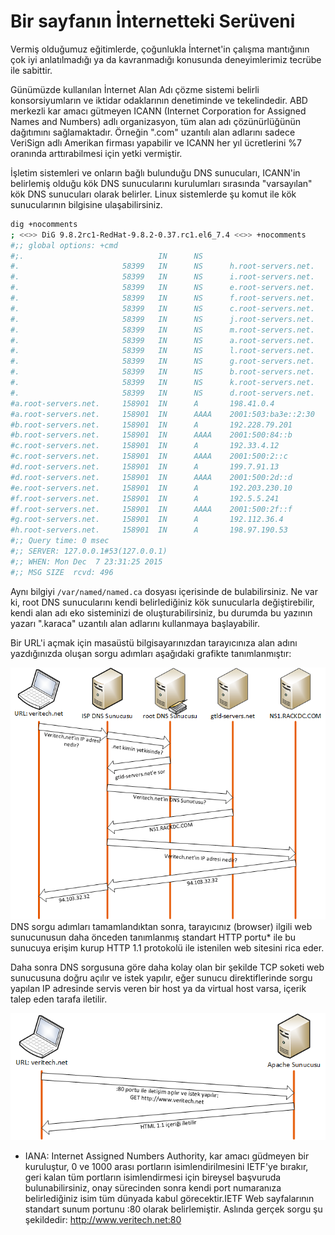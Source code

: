 # Bir sayfanın İnternetteki Serüveni

Vermiş olduğumuz eğitimlerde, çoğunlukla İnternet'in çalışma mantığının çok iyi anlatılmadığı ya da kavranmadığı konusunda deneyimlerimiz tecrübe ile sabittir.

Günümüzde kullanılan İnternet Alan Adı çözme sistemi belirli konsorsiyumların ve iktidar odaklarının denetiminde ve tekelindedir. ABD merkezli kar amacı gütmeyen ICANN (Internet Corporation for Assigned Names and Numbers) adlı organizasyon, tüm alan adı çözünürlüğünün dağıtımını sağlamaktadır. Örneğin ".com" uzantılı alan adlarını sadece VeriSign adlı Amerikan firması yapabilir ve ICANN her yıl ücretlerini %7 oranında arttırabilmesi için yetki vermiştir.

İşletim sistemleri ve onların bağlı bulunduğu DNS sunucuları, ICANN'in belirlemiş olduğu kök DNS sunucularını kurulumları sırasında "varsayılan" kök DNS sunucuları olarak belirler. Linux sistemlerde şu komut ile kök sunucularının bilgisine ulaşabilirsiniz.

```bash
dig +nocomments
; <<>> DiG 9.8.2rc1-RedHat-9.8.2-0.37.rc1.el6_7.4 <<>> +nocomments
#;; global options: +cmd
#;.                              IN      NS
#.                       58399   IN      NS      h.root-servers.net.
#.                       58399   IN      NS      i.root-servers.net.
#.                       58399   IN      NS      e.root-servers.net.
#.                       58399   IN      NS      f.root-servers.net.
#.                       58399   IN      NS      c.root-servers.net.
#.                       58399   IN      NS      j.root-servers.net.
#.                       58399   IN      NS      m.root-servers.net.
#.                       58399   IN      NS      a.root-servers.net.
#.                       58399   IN      NS      l.root-servers.net.
#.                       58399   IN      NS      g.root-servers.net.
#.                       58399   IN      NS      b.root-servers.net.
#.                       58399   IN      NS      k.root-servers.net.
#.                       58399   IN      NS      d.root-servers.net.
#a.root-servers.net.     158901  IN      A       198.41.0.4
#a.root-servers.net.     158901  IN      AAAA    2001:503:ba3e::2:30
#b.root-servers.net.     158901  IN      A       192.228.79.201
#b.root-servers.net.     158901  IN      AAAA    2001:500:84::b
#c.root-servers.net.     158901  IN      A       192.33.4.12
#c.root-servers.net.     158901  IN      AAAA    2001:500:2::c
#d.root-servers.net.     158901  IN      A       199.7.91.13
#d.root-servers.net.     158901  IN      AAAA    2001:500:2d::d
#e.root-servers.net.     158901  IN      A       192.203.230.10
#f.root-servers.net.     158901  IN      A       192.5.5.241
#f.root-servers.net.     158901  IN      AAAA    2001:500:2f::f
#g.root-servers.net.     158901  IN      A       192.112.36.4
#h.root-servers.net.     158901  IN      A       198.97.190.53
#;; Query time: 0 msec
#;; SERVER: 127.0.0.1#53(127.0.0.1)
#;; WHEN: Mon Dec  7 23:31:25 2015
#;; MSG SIZE  rcvd: 496
```
Aynı bilgiyi ```/var/named/named.ca``` dosyası içerisinde de bulabilirsiniz. 
Ne var ki, root DNS sunucularını kendi belirlediğiniz kök sunucularla değiştirebilir, kendi alan adı eko sisteminizi de oluşturabilirsiniz, bu durumda bu yazının yazarı ".karaca" uzantılı alan adlarını kullanmaya başlayabilir.

Bir URL'i açmak için masaüstü bilgisayarınızdan tarayıcınıza alan adını yazdığınızda oluşan sorgu adımları aşağıdaki grafikte tanımlanmıştır:

![](dns_query.png)
DNS sorgu adımları tamamlandıktan sonra, tarayıcınız (browser) ilgili web sunucunusun daha önceden tanımlanmış standart HTTP portu* ile bu sunucuya erişim kurup HTTP 1.1 protokolü ile istenilen web sitesini rica eder.

Daha sonra DNS sorgusuna göre daha kolay olan bir şekilde TCP soketi web sunucusuna doğru açılır ve istek yapılır, eğer sunucu direktiflerinde sorgu yapılan IP adresinde servis veren bir host ya da virtual host varsa, içerik talep eden tarafa iletilir.

![](apache_query.png)

* IANA: Internet Assigned Numbers Authority, kar amacı güdmeyen bir kuruluştur, 0 ve 1000 arası portların isimlendirilmesini IETF'ye bırakır, geri kalan tüm portların isimlendirmesi için bireysel başvuruda bulunabilirsiniz, onay sürecinden sonra kendi port numaranıza belirlediğiniz isim tüm dünyada kabul görecektir.IETF Web sayfalarının standart sunum portunu :80 olarak belirlemiştir. Aslında gerçek sorgu şu şekildedir: http://www.veritech.net:80